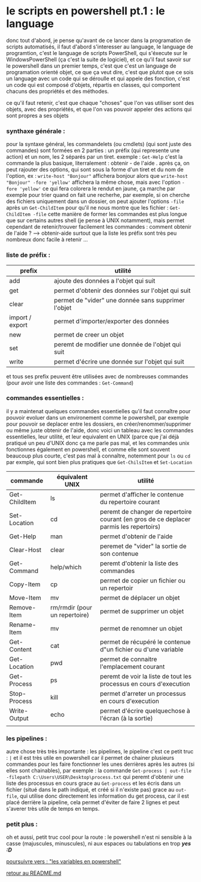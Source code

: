 # le scripts en powershell pt.1 : le language

donc tout d'abord, je pense qu'avant de ce lancer dans la programation de scripts automatisés, il faut d'abord s'interesser au language, le language de programtion, c'est le language de scripts PowerShell, qui s'éxecute sur le WindowsPowerShell (ça c'est la suite de logiciel), et ce qu'il faut savoir sur le powershell dans un premier temps, c'est que c'est un language de programation orienté objet, ce que ça veut dire, c'est que plutot que ce sois un language avec un code qui se déroulle et qui appele des fonction, c'est un code qui est composé d'objets, répartis en classes, qui comportent chacuns des propriétés et des méthodes.

ce qu'il faut retenir, c'est que chaque "choses" que l'on vas utiliser sont des objets, avec des propriétés, et que l'on vas pouvoir appeler des actions qui sont propres a ses objets 

### synthaxe générale :

pour la syntaxe général, les commandelets (ou cmdlets) (qui sont juste des commandes) sont formées en 2 parties : un préfix (qui represente une action) et un nom, les 2 séparés par un tiret. exemple : ```Get-Help``` c'est la commande la plus basique, literralement : obtenir - de l'aide .
après ça, on peut rajouter des options, qui sont sous la forme d'un tiret et du nom de l'option, ex : ```write-host "Bonjour"``` affichera bonjour alors que ```write-host "Bonjour" -fore 'yellow'``` affichera la même chose, mais avec l'option ```-fore 'yellow'``` ce qui fera colorera le rendut en jaune, ça marche par exemple pour trier quand on fait une recherhe, par exemple, si on cherche des fichiers uniquement dans un dossier, on peut ajouter l'options ```-file``` après un ```Get-ChildItem``` pour qu'il ne nous montre que les fichier : ```Get-ChildItem -file```
cette manière de former les commandes est plus longue que sur certains autres shell (je pense à UNIX notamment), mais permet cependant de retenir/trouver facilement les commandes : comment obtenir de l'aide ? --> obtenir-aide
surtout que la liste les préfix sont très peu nombreux donc facile à retenir ...

### liste de préfix :

|prefix | utilité |
|----|--------|
|add|ajoute des données a l'objet qui suit |
|get|permet d'obtenir des données sur l'objet qui suit |
|clear|permet de "vider" une donnée sans supprimer l'objet |
|import / export |permet d'importer/exporter des données |
|new|permet de creer un objet |
|set|peremt de modifier une donnée de l'objet qui suit |
|write|permet d'écrire une donnée sur l'objet qui suit |

et tous ses prefix peuvent être utilisées avec de nombreuses commandes (pour avoir une liste des commandes : ```Get-Command```)

### commandes essentielles :

il y a maintenat quelques commandes essentielles qu'il faut connaître pour pouvoir evoluer dans un environement comme le powershell, par exemple pour pouvoir se deplacer entre les dossiers, en créer/renommer/supprimer ou même juste obtenir de l'aide, donc voici un tableau avec les commandes essentielles, leur utilité, et leur equivalent en UNIX (parce que j'ai déjà pratiqué un peu d'UNIX donc ça me parle pas mal, et les commandes unix fonctionnes également en powershell, et comme elle sont souvent beaucoup plus courte, c'est pas mal à connaître, notemment pour ```ls``` ou ```cd``` par exmple, qui sont bien plus pratiques que ```Get-ChilsItem``` et ```Set-Location```

|commande |équivalent UNIX |utilité |
|----|--------|--------------------|
|Get-ChildItem |ls |permet d'afficher le contenue du repertoire courant |
|Set-Location |cd |peremt de changer de repertoire courant (en gros de ce deplacer parmis les repertoirs) |
|Get-Help |man |permet d'obtenir de l'aide |
|Clear-Host |clear |peremet de "vider" la sortie de son contenue |
|Get-Command |help/which |peremt d'obtenir la liste des commandes |
|Copy-Item |cp |permet de copier un fichier ou un repertoir |
|Move-Item |mv |permet de déplacer un objet |
|Remove-Item |rm/rmdir (pour un repertoire) |permet de supprimer un objet |
|Rename-Item |mv |permet de renomner un objet |
|Get-Content |cat |permet de récupéré le contenue d"un fichier ou d'une variable |
|Get-Location |pwd |permet de connaitre l'emplacement courant |
|Get-Process |ps |peremt de voir la liste de tout les processus en cours d'execution |
|Stop-Process |kill |permet d'arreter un processus en cours d'execution |
|Write-Output |echo |permet d'écrire quelquechose à l'écran (à la sortie) |
| | | |

### les pipelines :

autre chose très très importante : les pipelines, le pipeline c'est ce petit truc : ```|``` et il est très utile en powershell car il permet de chainer plusieurs commandes pour les faire fonctionner les unes derrières après les autres (si elles sont chainables), par exemple : la commande ```Get-process | out-file -filepath C:\Users\USER\Desktop\process.txt``` qui peremt d'obtenir une liste des processus en cours grace au ```Get-process``` et les écris dans un fichier (situé dans le path indiqué, et créé si il n'existe pas) grace au ```out-file```, qui utilise donc directement les information du get process, car il est placé derrière la pipeline, cela permet d'éviter de faire 2 lignes et peut s'averer très utile de temps en temps.

### petit plus : 

oh et aussi, petit truc cool pour la route :
le powershell n'est ni sensible à la casse (majuscules, minuscules), ni aux espaces ou tabulations en trop 
***yes :D***


[poursuivre vers : "les variables en powershell"](https://github.com/LBROCHARD/cours-linux/edit/main/cours/les_varaiables.md)



[retour au README.md](https://github.com/LBROCHARD/cours-linux)
